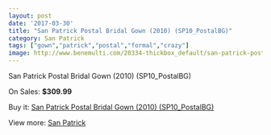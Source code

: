 ```yaml
---
layout: post
date: '2017-03-30'
title: "San Patrick Postal Bridal Gown (2010) (SP10_PostalBG)"
category: San Patrick
tags: ["gown","patrick","postal","formal","crazy"]
image: http://www.benemulti.com/20334-thickbox_default/san-patrick-postal-bridal-gown-2010-sp10postalbg.jpg
---
```

San Patrick Postal Bridal Gown (2010) (SP10_PostalBG)

On Sales: **$309.99**
<a href="https://www.benemulti.com/en/san-patrick/7645-san-patrick-postal-bridal-gown-2010-sp10postalbg.html"><amp-img layout="responsive" width="600" height="600" src="//www.benemulti.com/20334-thickbox_default/san-patrick-postal-bridal-gown-2010-sp10postalbg.jpg" alt="San Patrick Postal Bridal Gown (2010) (SP10_PostalBG) 0" /></a>
<a href="https://www.benemulti.com/en/san-patrick/7645-san-patrick-postal-bridal-gown-2010-sp10postalbg.html"><amp-img layout="responsive" width="600" height="600" src="//www.benemulti.com/20336-thickbox_default/san-patrick-postal-bridal-gown-2010-sp10postalbg.jpg" alt="San Patrick Postal Bridal Gown (2010) (SP10_PostalBG) 1" /></a>
<a href="https://www.benemulti.com/en/san-patrick/7645-san-patrick-postal-bridal-gown-2010-sp10postalbg.html"><amp-img layout="responsive" width="600" height="600" src="//www.benemulti.com/20335-thickbox_default/san-patrick-postal-bridal-gown-2010-sp10postalbg.jpg" alt="San Patrick Postal Bridal Gown (2010) (SP10_PostalBG) 2" /></a>

Buy it: [San Patrick Postal Bridal Gown (2010) (SP10_PostalBG)](https://www.benemulti.com/en/san-patrick/7645-san-patrick-postal-bridal-gown-2010-sp10postalbg.html "San Patrick Postal Bridal Gown (2010) (SP10_PostalBG)")

View more: [San Patrick](https://www.benemulti.com/en/61-san-patrick "San Patrick")